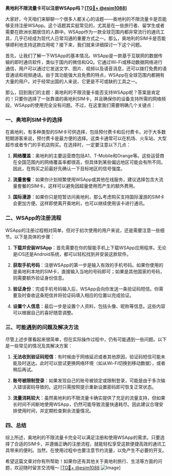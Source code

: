 **奥地利不限流量卡可以注册WSApp吗？[[TG💪+ @esim1088](https://t.me/s/esim1088)]**

大家好，今天咱们来聊聊一个很多人都关心的话题——奥地利的不限流量卡是否能够支持注册WSApp。这个话题其实挺常见的，尤其是在一些旅行者、留学生或者需要在欧洲长期居住的人群中。WSApp作为一款全球范围内都非常流行的通讯工具，几乎已经成为现代人日常沟通的重要方式之一。那么，奥地利的SIM卡是否能够顺利地支持这款应用呢？接下来，我们就来详细探讨一下这个问题。

首先，让我们了解一下WSApp的基本情况。WSApp是一款基于互联网的数据传输的即时通讯软件，类似于国内的微信和QQ。它通过Wi-Fi或移动数据网络进行通信，用户可以通过它发送文字、图片、视频以及语音消息，还可以拨打免费的语音通话和视频通话。由于其功能强大且免费的特点，WSApp在全球范围内都拥有大量的用户。对于经常出国的人来说，它更是不可或缺的工具之一。

那么，回到我们的主题：奥地利的不限流量卡能否支持WSApp呢？答案是肯定的！只要你选择了一张靠谱的奥地利SIM卡，并且确保你的设备支持所需的网络频段，WSApp的使用完全没有问题。不过，在这里我们需要明确几个关键点：

### 一、奥地利SIM卡的选择

在奥地利，有多种类型的SIM卡可供选择，包括预付费卡和后付费卡。对于大多数短期游客来说，预付费卡是最方便的选择。这类卡通常可以在机场、火车站、大型超市或者专门的手机店购买。在选择时，一定要注意以下几点：

1. **网络覆盖**：奥地利的主要运营商包括A1、T-Mobile和Orange等。这些运营商在全国范围内的网络覆盖率都很高，但具体到某些偏远地区可能会有所不同。因此，在购买之前最好先确认一下目标地区的信号强度。

2. **流量套餐**：如果你计划频繁使用WSApp或其他在线服务，建议选择包含大流量套餐的SIM卡。这样可以避免因超量使用而产生的额外费用。

3. **国际漫游**：如果你只是短暂访问奥地利，那么考虑购买支持国际漫游的SIM卡会更加方便。这样即使离开奥地利，也可以继续使用该卡进行通讯。

### 二、WSApp的注册流程

WSApp的注册过程相对简单，但对于初次使用的用户来说，还是需要注意一些细节。以下是具体的步骤：

1. **下载并安装WSApp**：首先需要在你的智能手机上下载WSApp应用程序。无论是iOS还是Android系统，都可以轻松找到并安装这款软件。

2. **获取手机号码**：注册WSApp的第一步是输入有效的手机号码。如果你使用的是奥地利本地的SIM卡，直接输入当地的号码即可；如果是其他国家的号码，则需要额外验证身份信息。

3. **验证身份**：完成手机号码输入后，WSApp会向你发送一条验证码短信。你需要及时查收这条短信并将验证码填入相应的位置以完成验证。

4. **设置个人信息**：最后一步是设置个人资料，包括头像、昵称等信息。这些内容可以根据自己的喜好随意调整。

### 三、可能遇到的问题及解决方法

尽管上述步骤看起来很简单，但在实际操作过程中，仍有可能遇到一些问题。以下是一些常见的情况及其解决方案：

1. **无法收到验证码短信**：有时候由于网络延迟或者其他原因，验证码短信可能未能及时送达。此时可以尝试更换网络环境（如从Wi-Fi切换到移动数据），或者稍后再试。

2. **账号被限制登录**：如果发现自己的账号被锁定或限制登录，可能是由于多次输入错误密码导致的。这时只需按照提示重新设置密码即可恢复正常状态。

3. **流量消耗较大**：虽然奥地利的不限流量卡确实提供了充足的流量支持，但如果长时间不间断地使用WSApp，仍然可能导致流量快速耗尽。因此建议合理安排使用时间，并定期检查剩余流量情况。

### 四、总结

综上所述，奥地利的不限流量卡完全可以满足注册和使用WSApp的需求。只要选择了合适的SIM卡，并遵循正确的注册流程，就能轻松享受这款便捷高效的通讯工具带来的便利。当然，在使用过程中也要注意节约流量，以免产生不必要的开支。

希望这篇文章对你有所帮助！如果你还有其他关于奥地利旅行、生活等方面的问题，欢迎随时留言交流哦～ [[TG💪+ @esim1088](https://t.me/s/esim1088) ![Image](https://i.postimg.cc/4NQfJmqS/Snipaste-2025-05-13-00-14-12.png)]